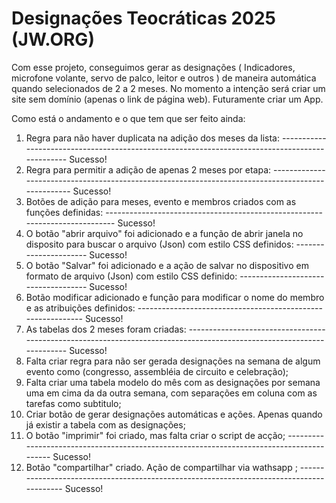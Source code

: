 # Designações Teocráticas 2025 (JW.ORG)

Com esse projeto, conseguimos gerar as designações ( Indicadores, microfone volante, servo de palco, leitor e outros ) de maneira automática quando selecionados de 2 a 2 meses.
No momento a intenção será criar um site sem domínio (apenas o link de página web). Futuramente criar um App.

Como está o andamento e o que tem que ser feito ainda:

1. Regra para não haver duplicata na adição dos meses da lista: ----------------------------------------------------------------------------------------------- Sucesso!
2. Regra para permitir a adição de apenas 2 meses por etapa: -------------------------------------------------------------------------------------------------- Sucesso!
3. Botões de adição para meses, evento e membros criados com as funções definidas: ---------------------------------------------------------------------------- Sucesso!
4. O botão "abrir arquivo" foi adicionado e a função de abrir janela no disposito para buscar o arquivo (Json) com estilo CSS definidos: ---------------------- Sucesso!
5. O botão "Salvar" foi adicionado e a ação de salvar no dispositivo em formato de arquivo (Json) com estilo CSS definido: ------------------------------------ Sucesso!
6. Botão modificar adicionado e função para modificar o nome do membro e as atribuições definidos: ------------------------------------------------------------ Sucesso!
7. As tabelas dos 2 meses foram criadas: ---------------------------------------------------------------------------------------------------------------------- Sucesso!
8. Falta criar regra para não ser gerada designações na semana de algum evento como (congresso, assembléia de circuito e celebração);
9. Falta criar uma tabela modelo do mês com as designações por semana uma em cima da da outra semana, com separações em coluna com as tarefas como subtitulo;
10. Criar botão de gerar designações automáticas e ações. Apenas quando já existir a tabela com as designações;
11. O botão "imprimir" foi criado, mas falta criar o script de acção; ----------------------------------------------------------------------------------------- Sucesso!
12. Botão "compartilhar" criado. Ação de compartilhar via wathsapp ; ----------------------------------------------------------------------------------------- Sucesso!
